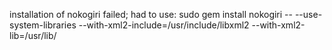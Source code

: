 installation of nokogiri failed; had to use:
sudo gem install nokogiri -- --use-system-libraries --with-xml2-include=/usr/include/libxml2 --with-xml2-lib=/usr/lib/

